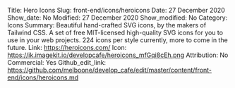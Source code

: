 Title: Hero Icons
Slug: front-end/icons/heroicons
Date: 27 December 2020
Show_date: No
Modified: 27 December 2020
Show_modified: No
Category: Icons
Summary: Beautiful hand-crafted SVG icons, by the makers of Tailwind CSS. A set of free MIT-licensed high-quality SVG icons for you to use in your web projects. 224 icons per style currently, more to come in the future.
Link: https://heroicons.com/
Icon: https://ik.imagekit.io/developcafe/heroicons_mfGqi8cEh.png
Attribution: No
Commercial: Yes
Github_edit_link: https://github.com/melboone/develop_cafe/edit/master/content/front-end/icons/heroicons.md
